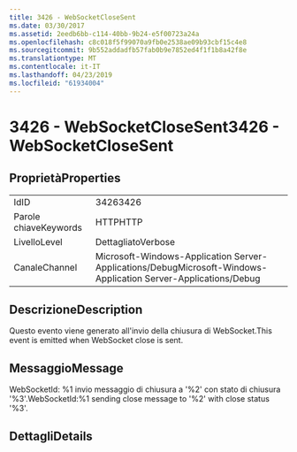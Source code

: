 ```yaml
---
title: 3426 - WebSocketCloseSent
ms.date: 03/30/2017
ms.assetid: 2eedb6bb-c114-40bb-9b24-e5f00723a24a
ms.openlocfilehash: c8c018f5f99070a9fb0e2538ae09b93cbf15c4e8
ms.sourcegitcommit: 9b552addadfb57fab0b9e7852ed4f1f1b8a42f8e
ms.translationtype: MT
ms.contentlocale: it-IT
ms.lasthandoff: 04/23/2019
ms.locfileid: "61934004"
---
```

# <a name="3426---websocketclosesent"></a><span data-ttu-id="cf434-102">3426 - WebSocketCloseSent</span><span class="sxs-lookup"><span data-stu-id="cf434-102">3426 - WebSocketCloseSent</span></span>
## <a name="properties"></a><span data-ttu-id="cf434-103">Proprietà</span><span class="sxs-lookup"><span data-stu-id="cf434-103">Properties</span></span>  
  
|||  
|-|-|  
|<span data-ttu-id="cf434-104">Id</span><span class="sxs-lookup"><span data-stu-id="cf434-104">ID</span></span>|<span data-ttu-id="cf434-105">3426</span><span class="sxs-lookup"><span data-stu-id="cf434-105">3426</span></span>|  
|<span data-ttu-id="cf434-106">Parole chiave</span><span class="sxs-lookup"><span data-stu-id="cf434-106">Keywords</span></span>|<span data-ttu-id="cf434-107">HTTP</span><span class="sxs-lookup"><span data-stu-id="cf434-107">HTTP</span></span>|  
|<span data-ttu-id="cf434-108">Livello</span><span class="sxs-lookup"><span data-stu-id="cf434-108">Level</span></span>|<span data-ttu-id="cf434-109">Dettagliato</span><span class="sxs-lookup"><span data-stu-id="cf434-109">Verbose</span></span>|  
|<span data-ttu-id="cf434-110">Canale</span><span class="sxs-lookup"><span data-stu-id="cf434-110">Channel</span></span>|<span data-ttu-id="cf434-111">Microsoft-Windows-Application Server-Applications/Debug</span><span class="sxs-lookup"><span data-stu-id="cf434-111">Microsoft-Windows-Application Server-Applications/Debug</span></span>|  
  
## <a name="description"></a><span data-ttu-id="cf434-112">Descrizione</span><span class="sxs-lookup"><span data-stu-id="cf434-112">Description</span></span>  
 <span data-ttu-id="cf434-113">Questo evento viene generato all'invio della chiusura di WebSocket.</span><span class="sxs-lookup"><span data-stu-id="cf434-113">This event is emitted when WebSocket close is sent.</span></span>  
  
## <a name="message"></a><span data-ttu-id="cf434-114">Messaggio</span><span class="sxs-lookup"><span data-stu-id="cf434-114">Message</span></span>  
 <span data-ttu-id="cf434-115">WebSocketId: %1 invio messaggio di chiusura a '%2' con stato di chiusura '%3'.</span><span class="sxs-lookup"><span data-stu-id="cf434-115">WebSocketId:%1 sending close message to '%2' with close status '%3'.</span></span>  
  
## <a name="details"></a><span data-ttu-id="cf434-116">Dettagli</span><span class="sxs-lookup"><span data-stu-id="cf434-116">Details</span></span>
